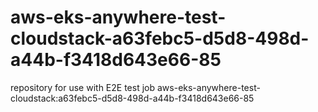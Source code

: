 # aws-eks-anywhere-test-cloudstack-a63febc5-d5d8-498d-a44b-f3418d643e66-85
repository for use with E2E test job aws-eks-anywhere-test-cloudstack:a63febc5-d5d8-498d-a44b-f3418d643e66-85
